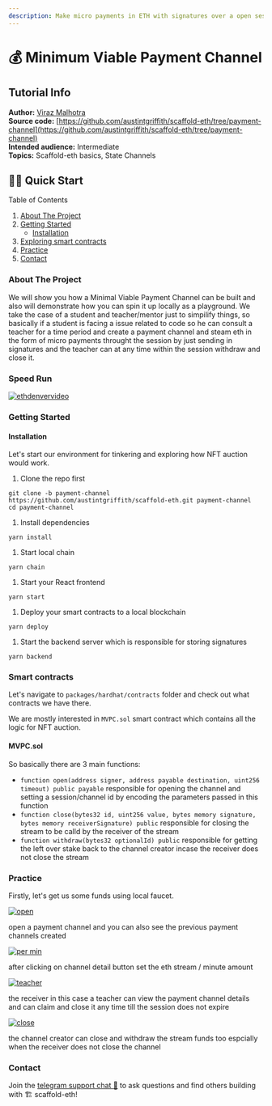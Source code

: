 ```yaml
---
description: Make micro payments in ETH with signatures over a open session
---
```


# 💰 Minimum Viable Payment Channel

## Tutorial Info

**Author:** [Viraz Malhotra](https://github.com/viraj124)  
**Source code:** [https://github.com/austintgriffith/scaffold-eth/tree/payment-channel](https://github.com/austintgriffith/scaffold-eth/tree/payment-channel)  
**Intended audience:** Intermediate  
**Topics:** Scaffold-eth basics, State Channels

## 🏃‍♀️ Quick Start

Table of Contents

1. [About The Project](https://github.com/austintgriffith/scaffold-eth/tree/payment-channel#about-the-project)
2. [Getting Started](https://github.com/austintgriffith/scaffold-eth/tree/payment-channel#getting-started)
   * [Installation](https://github.com/austintgriffith/scaffold-eth/tree/payment-channel#installation)
3. [Exploring smart contracts](https://github.com/austintgriffith/scaffold-eth/tree/payment-channel#smart-contracts)
4. [Practice](https://github.com/austintgriffith/scaffold-eth/tree/payment-channel#practice)
5. [Contact](https://github.com/austintgriffith/scaffold-eth/tree/payment-channel#contact)

### About The Project

We will show you how a Minimal Viable Payment Channel can be built and also will demonstrate how you can spin it up locally as a playground. We take the case of a student and teacher/mentor just to simpilify things, so basically if a student is facing a issue related to code so he can consult a teacher for a time period and create a payment channel and steam eth in the form of micro payments throught the session by just sending in signatures and the teacher can at any time within the session withdraw and close it.

### Speed Run

[![ethdenvervideo](https://user-images.githubusercontent.com/28860442/121821835-6167a600-ccbd-11eb-8171-a0da0635827a.png)](https://youtu.be/hZDbrIICBQI)

### Getting Started

#### Installation

Let's start our environment for tinkering and exploring how NFT auction would work.

1. Clone the repo first

```text
git clone -b payment-channel https://github.com/austintgriffith/scaffold-eth.git payment-channel
cd payment-channel
```

1. Install dependencies

```text
yarn install
```

1. Start local chain

```text
yarn chain
```

1. Start your React frontend

```text
yarn start
```

1. Deploy your smart contracts to a local blockchain

```text
yarn deploy
```

1. Start the backend server which is responsible for storing signatures

```text
yarn backend
```

### Smart contracts

Let's navigate to `packages/hardhat/contracts` folder and check out what contracts we have there.

We are mostly interested in `MVPC.sol` smart contract which contains all the logic for NFT auction.

#### MVPC.sol

So basically there are 3 main functions:

* `function open(address signer, address payable destination, uint256 timeout) public payable` responsible for opening the channel and setting a session/channel id by encoding the parameters passed in this function
* `function close(bytes32 id, uint256 value, bytes memory signature, bytes memory receiverSignature) public` responsible for closing the stream to be calld by the receiver of the stream
* `function withdraw(bytes32 optionalId) public` responsible for getting the left over stake back to the channel creator incase the receiver does not close the stream

### Practice

Firstly, let's get us some funds using local faucet.

[![open](https://user-images.githubusercontent.com/26670962/121770624-f799b000-cb87-11eb-9eaf-060b2941cb5d.png)](https://user-images.githubusercontent.com/26670962/121770624-f799b000-cb87-11eb-9eaf-060b2941cb5d.png)

open a payment channel and you can also see the previous payment channels created

[![per min](https://user-images.githubusercontent.com/26670962/121770659-37609780-cb88-11eb-999d-fa5edbd1d488.png)](https://user-images.githubusercontent.com/26670962/121770659-37609780-cb88-11eb-999d-fa5edbd1d488.png)

after clicking on channel detail button set the eth stream / minute amount

[![teacher](https://user-images.githubusercontent.com/26670962/121770694-7abb0600-cb88-11eb-95ed-181289760f64.png)](https://user-images.githubusercontent.com/26670962/121770694-7abb0600-cb88-11eb-95ed-181289760f64.png)

the receiver in this case a teacher can view the payment channel details and can claim and close it any time till the session does not expire

[![close](https://user-images.githubusercontent.com/26670962/121770742-cb326380-cb88-11eb-88db-10d12569821c.png)](https://user-images.githubusercontent.com/26670962/121770742-cb326380-cb88-11eb-88db-10d12569821c.png)

the channel creator can close and withdraw the stream funds too espcially when the receiver does not close the channel

### Contact

Join the [telegram support chat 💬](https://t.me/joinchat/KByvmRe5wkR-8F_zz6AjpA) to ask questions and find others building with 🏗 scaffold-eth!

